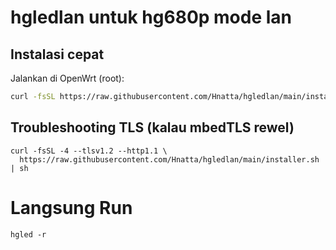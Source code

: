 # hgledlan untuk hg680p mode lan

## Instalasi cepat

Jalankan di OpenWrt (root):

```bash
curl -fsSL https://raw.githubusercontent.com/Hnatta/hgledlan/main/installer.sh | sh
```

## Troubleshooting TLS (kalau mbedTLS rewel)

```
curl -fsSL -4 --tlsv1.2 --http1.1 \
  https://raw.githubusercontent.com/Hnatta/hgledlan/main/installer.sh | sh
```
# Langsung Run
```
hgled -r
```
